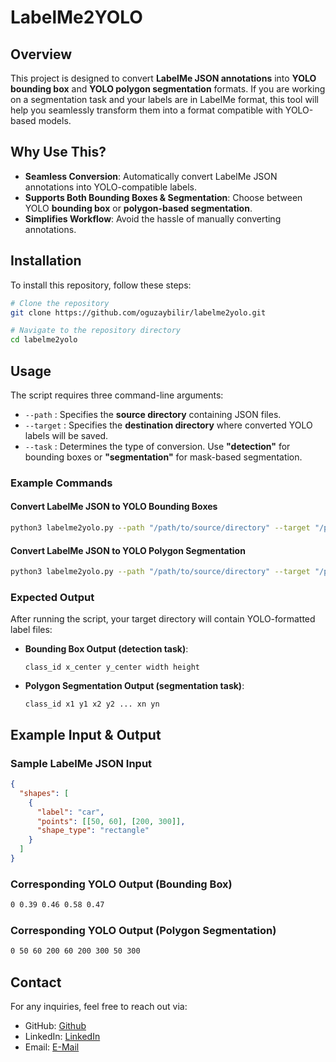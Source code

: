 # LabelMe2YOLO

## Overview
This project is designed to convert **LabelMe JSON annotations** into **YOLO bounding box** and **YOLO polygon segmentation** formats. If you are working on a segmentation task and your labels are in LabelMe format, this tool will help you seamlessly transform them into a format compatible with YOLO-based models.

## Why Use This?
- **Seamless Conversion**: Automatically convert LabelMe JSON annotations into YOLO-compatible labels.
- **Supports Both Bounding Boxes & Segmentation**: Choose between YOLO **bounding box** or **polygon-based segmentation**.
- **Simplifies Workflow**: Avoid the hassle of manually converting annotations.

## Installation
To install this repository, follow these steps:

```bash
# Clone the repository
git clone https://github.com/oguzaybilir/labelme2yolo.git

# Navigate to the repository directory
cd labelme2yolo
```

## Usage
The script requires three command-line arguments:
- `--path` : Specifies the **source directory** containing JSON files.
- `--target` : Specifies the **destination directory** where converted YOLO labels will be saved.
- `--task` : Determines the type of conversion. Use **"detection"** for bounding boxes or **"segmentation"** for mask-based segmentation.

### Example Commands
#### Convert LabelMe JSON to YOLO Bounding Boxes
```bash
python3 labelme2yolo.py --path "/path/to/source/directory" --target "/path/to/target/directory" --task "detection"
```

#### Convert LabelMe JSON to YOLO Polygon Segmentation
```bash
python3 labelme2yolo.py --path "/path/to/source/directory" --target "/path/to/target/directory" --task "segmentation"
```

### Expected Output
After running the script, your target directory will contain YOLO-formatted label files:
- **Bounding Box Output (detection task)**:
  ```
  class_id x_center y_center width height
  ```
- **Polygon Segmentation Output (segmentation task)**:
  ```
  class_id x1 y1 x2 y2 ... xn yn
  ```

## Example Input & Output
### Sample LabelMe JSON Input
```json
{
  "shapes": [
    {
      "label": "car",
      "points": [[50, 60], [200, 300]],
      "shape_type": "rectangle"
    }
  ]
}
```

### Corresponding YOLO Output (Bounding Box)
```txt
0 0.39 0.46 0.58 0.47
```
### Corresponding YOLO Output (Polygon Segmentation)
```txt
0 50 60 200 60 200 300 50 300
```

## Contact
For any inquiries, feel free to reach out via:
- GitHub: [Github](https://github.com/oguzaybilir)
- LinkedIn: [LinkedIn](https://linkedin.com/in/oguzaybilir)
- Email: [E-Mail](mailto:oguzaybilir@gmail.com)